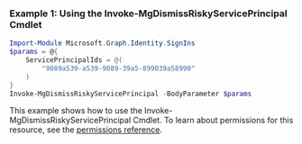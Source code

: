 ### Example 1: Using the Invoke-MgDismissRiskyServicePrincipal Cmdlet
```powershell
Import-Module Microsoft.Graph.Identity.SignIns
$params = @{
	ServicePrincipalIds = @(
		"9089a539-a539-9089-39a5-899039a58990"
	)
}
Invoke-MgDismissRiskyServicePrincipal -BodyParameter $params
```
This example shows how to use the Invoke-MgDismissRiskyServicePrincipal Cmdlet.
To learn about permissions for this resource, see the [permissions reference](/graph/permissions-reference).

